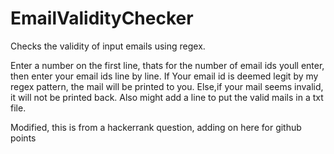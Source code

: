 # EmailValidityChecker
Checks the validity of input emails using regex.

Enter a number on the first line, thats for the number of email ids youll enter, then enter your email ids line by line. 
If Your email id is deemed legit by my regex pattern, the mail will be printed to you.
Else,if  your mail seems invalid, it will not be printed back. Also might add a line to put the valid mails in a txt file.

Modified, this is from a hackerrank question, adding on here for github points
